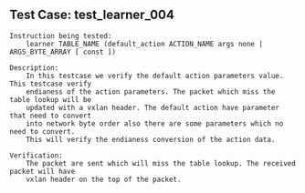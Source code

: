 Test Case: test_learner_004
-----------------------

    Instruction being tested:
        learner TABLE_NAME (default_action ACTION_NAME args none | ARGS_BYTE_ARRAY [ const ])

    Description:
		In this testcase we verify the default action parameters value. This testcase verify
		endianess of the action parameters. The packet which miss the table lookup will be
		updated with a vxlan header. The default action have parameter that need to convert
		into network byte order also there are some parameters which no need to convert.
		This will verify the endianess conversion of the action data.

    Verification:
        The packet are sent which will miss the table lookup. The received packet will have
		vxlan header on the top of the packet.
